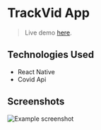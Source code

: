 # TrackVid App
> Live demo [here](). <!-- If you have the project hosted somewhere, include the link here. -->

## Technologies Used
- React Native
- Covid Api

## Screenshots
![Example screenshot](http://localhost:3000/static/media/trackvid.1c612691.png)
<!-- If you have screenshots you'd like to share, include them here. -->



